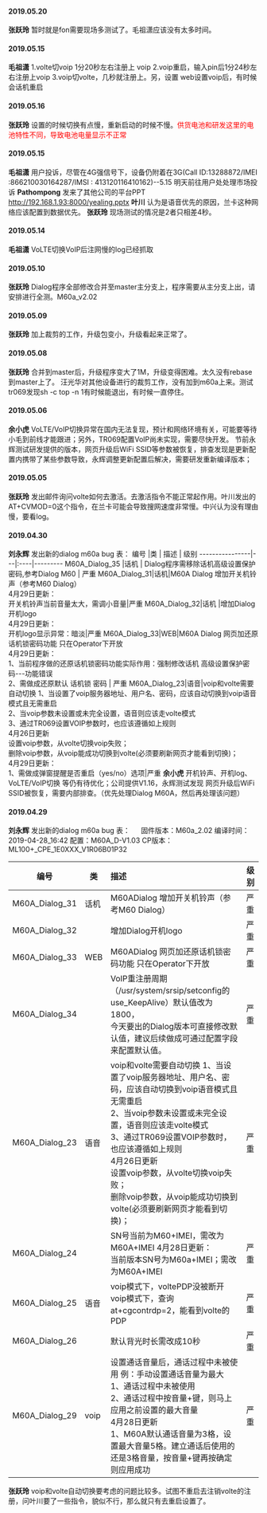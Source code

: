 
#### 2019.05.20
**张跃玲** 暂时就是fon需要现场多测试了。毛祖潇应该没有太多时间。
#### 2019.05.15
**毛祖潇** 1.volte切voip 1分20秒左右注册上 voip 2.voip重启，输入pin后1分24秒左右注册上voip 3.voip切volte，几秒就注册上。另，设置 web设置voip后，有时候会话机重启
#### 2019.05.16
**张跃玲** 设置的时候切换有点慢，重新启动的时候不慢。<font color=red>供货电池和研发这里的电池特性不同，导致电池电量显示不正常</font>
#### 2019.05.15
**毛祖潇** 用户投诉，尽管在4G强信号下，设备仍附着在3G(Call ID:13288872/IMEI :866210030164287/IMSI : 413120116410162)--5.15 明天前往用户处处理市场投诉
**Pathompong** 发来了其他公司的平台PPT http://192.168.1.93:8000/yealing.pptx
**叶川** 认为是语音优先的原因，兰卡这种网络应该配置到数据优先。
**张跃玲** 现场测试的情况是2者只相差4秒。
#### 2019.05.14
**毛祖潇** VoLTE切换VoIP后注网慢的log已经抓取
#### 2019.05.10
**张跃玲** Dialog程序全部修改合并至master主分支上，程序需要从主分支上出，请安排进行全测。M60a_v2.02
#### 2019.05.09
**张跃玲** 加上裁剪的工作，升级包变小，升级看起来正常了。
#### 2019.05.08
**张跃玲** 合并到master后，升级程序变大了1M，升级变得困难。太久没有rebase到master上了。  汪光华对其他设备进行的裁剪工作，没有加到m60a上来。测试tr069发现sh -c top -n 1有时候能退出，有时候一直停住。
#### 2019.05.06
**余小虎** VoLTE/VoIP切换异常在国内无法复现，预计和网络环境有关，可能要等待小毛到前线才能跟进；另外，TR069配置VoIP尚未实现，需要尽快开发。 
节前永辉测试研发提供的版本，网页升级后WiFi SSID等参数被恢复，排查发现是更新配置内携带了某些参数导致，永辉调整更新配置后解决，需要研发重新编译版本；
#### 2019.05.05
**张跃玲**  发出邮件询问volte如何去激活。去激活指令不能正常起作用。叶川发出的AT+CVMOD=0这个指令，在兰卡可能会导致搜网速度非常慢。中兴认为没有理由慢，要看log。
#### 2019.04.30
**刘永辉** 发出新的dialog m60a bug 表：<hide>
  编号           |类  | 描述        | 级别 
----------------|---|:----|---------
M60A_Dialog_35 |话机  | Dialog程序需移除话机高级设置保护密码,参考Dialog M60 | 严重
M60A_Dialog_31|话机|M60A Dialog 增加开关机铃声（参考M60 Dialog）<br>4月29日更新：<br>开关机铃声当前音量太大，需调小音量|严重
M60A_Dialog_32|话机 |增加Dialog开机logo<br>4月29日更新：<br>开机logo显示异常：暗淡|严重
M60A_Dialog_33|WEB|M60A Dialog 网页加还原话机锁密码功能 只在Operator下开放<br>4月29日更新：<br>1、当前程序做的还原话机锁密码功能实际作用：强制修改话机 高级设置保护密码---功能错误<br>2、需做成还原默认 话机锁 密码 | 严重
M60A_Dialog_23|语音|voip和volte需要自动切换 1、当设置了voip服务器地址、用户名、密码，应该自动切换到voip语音模式且无需重启<br>2、当voip参数未设置或未完全设置，语音则应该走volte模式<br>3、通过TR069设置VOIP参数时，也应该遵循如上规则<br>4月26日更新<br>设置voip参数，从volte切换voip失败；<br>删除voip参数，从voip能成功切换到volte(必须要刷新网页才能看到切换)；<br>4月29日更新：<br>1、需做成弹窗提醒是否重启（yes/no）选项|严重</hide>
**余小虎** 开机铃声、开机log、VoLTE/VoIP切换 等仍有待优化；公司提供V1.16，永辉测试发现 网页升级后WiFi SSID被恢复，需要内部排查。（优先处理Dialog M60A，然后再处理该问题）
#### 2019.04.29
**刘永辉** 发出新的dialog m60a bug 表：<hide>
　 固件版本：M60a_2.02  编译时间：2019-04-28_16:42   配置：M60A_D-V1.03   CP版本：ML100+_CPE_1E0XXX_V1R06B01P32

  编号           |类  | 描述| 级别 
-----------------|---|:----|---------
M60A_Dialog_31 | 话机 | M60ADialog 增加开关机铃声（参考M60 Dialog） | 严重
M60A_Dialog_32 |　    | 增加Dialog开机logo 　| 严重 
M60A_Dialog_33 | WEB |M60ADialog 网页加还原话机锁密码功能 只在Operator下开放| 严重 
M60A_Dialog_34 |　 |VoIP重注册周期（/usr/system/srsip/setconfig的use_KeepAlive）默认值改为1800，<br>今天要出的Dialog版本可直接修改默认值，建议后续做成可通过配置字段来配置默认值。 　| 严重 
M60A_Dialog_23 |语音 |voip和volte需要自动切换 1、当设置了voip服务器地址、用户名、密码，应该自动切换到voip语音模式且无需重启 <br>2、当voip参数未设置或未完全设置，语音则应该走volte模式  <br>3、通过TR069设置VOIP参数时，也应该遵循如上规则 <br>4月26日更新 <br>设置voip参数，从volte切换voip失败； <br>删除voip参数，从voip能成功切换到volte(必须要刷新网页才能看到切换)； | 严重 
M60A_Dialog_24 |　 | SN号当前为M60+IMEI，需改为M60A+IMEI 4月28日更新：<br>当前版本SN号为M60a+IMEI；需改为M60A+IMEI | 严重 
M60A_Dialog_25 | 语音 | voip模式下，voltePDP没被断开 voip模式下，查询at+cgcontrdp=2，能看到volte的PDP | 严重 
M60A_Dialog_26 |　| 默认背光时长需改成10秒 　| 严重 
M60A_Dialog_29 | voip |设置通话音量后，通话过程中未被使用 例：手动设置通话音量为最大 <br>1、通话过程中未被使用<br>2、通话过程中按音量+键，则马上应用之前设置的最大音量<br>4月28日更新<br>1、M60A默认通话音量为3格，设置最大音量5格。建立通话后使用的还是3格音量，按音量+键再按确定则应用成功 | 严重</hide>
**张跃玲** voip和volte自动切换要考虑的问题比较多。试图不重启去注销volte的注册，问叶川要了一些指令，貌似不行，那么就只有去重启设置了。

